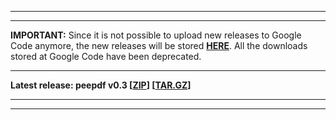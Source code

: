 
---


---

**IMPORTANT:** Since it is not possible to upload new releases to Google Code anymore, the new releases will be stored **[HERE](http://eternal-todo.com/tools/peepdf-pdf-analysis-tool#releases)**. All the downloads stored at Google Code have been deprecated.

---

**Latest release: peepdf v0.3 [[ZIP](http://eternal-todo.com/files/pdf/peepdf/peepdf_0.3.zip)] [[TAR.GZ](http://eternal-todo.com/files/pdf/peepdf/peepdf_0.3.tar.gz)]**

---


---
